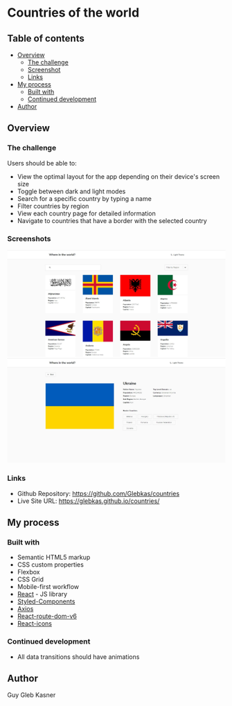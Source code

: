 # Countries of the world

## Table of contents

-   [Overview](#overview)
    -   [The challenge](#the-challenge)
    -   [Screenshot](#screenshot)
    -   [Links](#links)
-   [My process](#my-process)
    -   [Built with](#built-with)
    -   [Continued development](#continued-development)
-   [Author](#author)

## Overview

### The challenge

Users should be able to:

-   View the optimal layout for the app depending on their device's screen size
-   Toggle between dark and light modes
-   Search for a specific country by typing a name
-   Filter countries by region
-   View each country page for detailed information
-   Navigate to countries that have a border with the selected country

### Screenshots

![](./screenshot2.jpg)
![](./screenshot1.jpg)

### Links

-   Github Repository: https://github.com/Glebkas/countries
-   Live Site URL: https://glebkas.github.io/countries/

## My process

### Built with

-   Semantic HTML5 markup
-   CSS custom properties
-   Flexbox
-   CSS Grid
-   Mobile-first workflow
-   [React](https://reactjs.org/) - JS library
-   [Styled-Components](https://styled-components.com/)
-   [Axios](https://www.npmjs.com/package/axios)
-   [React-route-dom-v6](https://www.npmjs.com/package/react-router-dom)
-   [React-icons](https://www.npmjs.com/package/react-icons)

### Continued development

-   All data transitions should have animations

## Author

Guy Gleb Kasner
